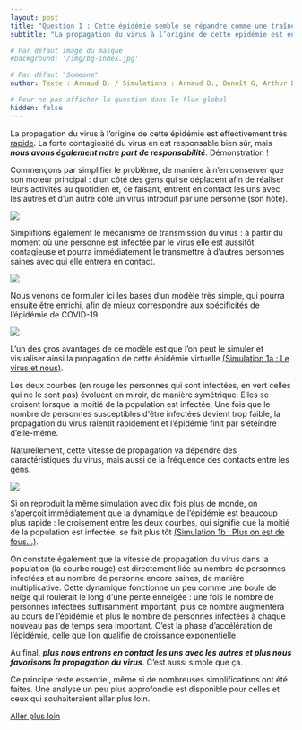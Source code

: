 ```yaml
---
layout: post
title: "Question 1 : Cette épidémie semble se répandre comme une traînée de poudre. Pourquoi ?"
subtitle: "La propagation du virus à l’origine de cette épidémie est en effet très rapide. La forte contagiosité du virus en est responsable bien sûr, mais nous avons également notre part de responsabilité. Démonstration !"

# Par défaut image du masque
#background: '/img/bg-index.jpg'

# Par défaut "Someone"
author: Texte : Arnaud B. / Simulations : Arnaud B., Benoît G, Arthur B. / Illustrations : Odile P.

# Pour ne pas afficher la question dans le flux global
hidden: false
---
```


La propagation du virus à l’origine de cette épidémie est effectivement très [rapide](https://www.lemonde.fr/les-decodeurs/article/2020/03/16/coronavirus-en-france-le-bilan-actualise-et-la-carte-des-contaminations_6033283_4355770.html). La forte contagiosité du virus en est responsable bien sûr, mais ***nous avons également notre part de responsabilité***. Démonstration !

Commençons par simplifier le problème, de manière à n’en conserver que son moteur principal : d’un côté des gens qui se déplacent afin de réaliser leurs activités au quotidien et, ce faisant, entrent en contact les uns avec les autres et d’un autre côté un virus introduit par une personne (son hôte).

<img src="{{ '/img/posts/Q1_1.jpg' | prepend: site.baseurl | replace: '//', '/' }}" class="full-size">


Simplifions également le mécanisme de transmission du virus : à partir du moment où une personne est infectée par le virus elle est aussitôt contagieuse et pourra immédiatement le transmettre à d’autres personnes saines avec qui elle entrera en contact.

<img src="{{ '/img/posts/Q1_2.jpg' | prepend: site.baseurl | replace: '//', '/' }}" class="half-size">

Nous venons de formuler ici les bases d’un modèle très simple, qui pourra ensuite être enrichi, afin de mieux correspondre aux spécificités de l’épidémie de COVID-19.

<img src="{{ '/img/posts/Q1_4.jpg' | prepend: site.baseurl | replace: '//', '/' }}" class="full-size">

L’un des gros avantages de ce modèle est que l’on peut le simuler et visualiser ainsi la propagation de cette épidémie virtuelle [(Simulation 1a : Le virus et nous)](/simulations/CoVprehension.html).

<div id="particles-js-Q1A"></div>

Les deux courbes (en rouge les personnes qui sont infectées, en vert celles qui ne le sont pas) évoluent en miroir, de manière symétrique. Elles se croisent lorsque la moitié de la population est infectée. Une fois que le nombre de personnes susceptibles d'être infectées devient trop faible, la propagation du virus ralentit rapidement et l’épidémie finit par s’éteindre d’elle-même.

Naturellement, cette vitesse de propagation va dépendre des caractéristiques du virus, mais aussi de la fréquence des contacts entre les gens. 

<img src="{{ '/img/posts/Q1_3.jpg' | prepend: site.baseurl | replace: '//', '/' }}" class="half-size">

Si on reproduit la même simulation avec dix fois plus de monde, on s’aperçoit immédiatement que la dynamique de l’épidémie est beaucoup plus rapide : le croisement entre les deux courbes, qui signifie que la moitié de la population est infectée, se fait plus tôt [(Simulation 1b : Plus on est de fous...)](/simulations/CoVprehension.html).

<div id="particles-js-Q1B"></div>

On constate également que la vitesse de propagation du virus dans la population (la courbe rouge) est directement liée au nombre de personnes infectées et au nombre de personne encore saines, de manière multiplicative. Cette dynamique fonctionne un peu comme une boule de neige qui roulerait le long d'une pente enneigée : une fois le nombre de personnes infectées suffisamment important, plus ce nombre augmentera au cours de l’épidémie et plus le nombre de personnes infectées à chaque nouveau pas de temps sera important. C’est la phase d’accélération de l’épidémie, celle que l’on qualifie de croissance exponentielle.

Au final, ***plus nous entrons en contact les uns avec les autres et plus nous favorisons la propagation du virus***. C’est aussi simple que ça.

Ce principe reste essentiel, même si de nombreuses simplifications ont été faites. Une analyse un peu plus approfondie est disponible pour celles et ceux qui souhaiteraient aller plus loin.

<a href="{% post_url 2020-03-26-q1-1 %}" class="btn btn-primary">Aller plus loin</a>
